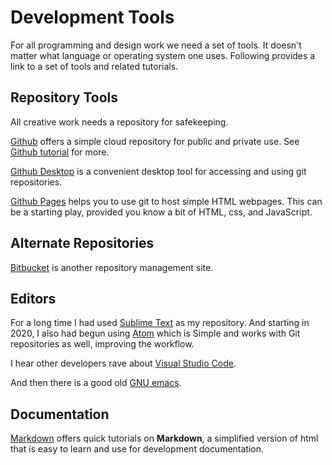 # Development Tools

For all programming and design work we need a set of tools. It doesn't matter
what language or operating system one uses. Following provides a link to a set
of tools and related tutorials.

## Repository Tools
All creative work needs a repository for safekeeping.

[Github](https://github.com) offers a simple cloud repository for public and private use.
See [Github tutorial](https://guides.github.com/activities/hello-world/) for more.

[Github Desktop](https://desktop.github.com) is a convenient desktop tool for
 accessing and using git repositories.

[Github Pages](https://gitpages.com) helps you to use git to host simple HTML webpages. 
  This can be a starting play, provided you know a bit of HTML, css, and JavaScript.
 
## Alternate Repositories
[Bitbucket](https://bitbucket.com) is another repository management site.

## Editors
For a long time I had used [Sublime Text](https://sublimetext.com) as my repository.
And starting in 2020, I also had begun using [Atom](https://Atom.io) which is Simple
and works with Git repositories as well, improving the workflow.

I hear other developers rave about [Visual Studio Code](http://code.visualstudio.com).

And then there is a good old [GNU emacs](https://www.gnu.org/s/emacs/).

## Documentation

[Markdown](https://www.markdowntutorial.com/) offers quick tutorials on **Markdown**,
 a simplified version of html that is easy to learn and use for development documentation.
